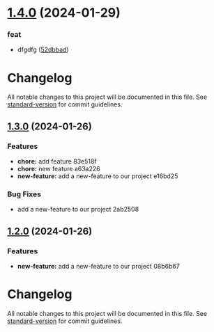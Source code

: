 # [1.4.0](https://github.com/ViralLka/changelog/compare/v1.3.0...v1.4.0) (2024-01-29)


### feat

* dfgdfg ([52dbbad](https://github.com/ViralLka/changelog/commit/52dbbadb2c902ea7c61ef70091b953de06030b5d))

# Changelog

All notable changes to this project will be documented in this file. See [standard-version](https://github.com/conventional-changelog/standard-version) for commit guidelines.

## [1.3.0](///compare/v1.2.0...v1.3.0) (2024-01-26)


### Features

* **chore:** add feature 83e518f
* **chore:** new feature a63a226
* **new-feature:** add a new-feature to our project e16bd25


### Bug Fixes

* add a new-feature to our project 2ab2508

## [1.2.0](///compare/v1.1.0...v1.2.0) (2024-01-26)


### Features

* **new-feature:** add a new-feature to our project 08b6b67

# Changelog

All notable changes to this project will be documented in this file. See [standard-version](https://github.com/conventional-changelog/standard-version) for commit guidelines.
